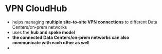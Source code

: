 
# VPN CloudHub

- helps managing **multiple site-to-site VPN connections** to different Data Centers/on-prem networks
- uses the **hub and spoke model**
- **the connected Data Centers/on-prem networks can also communicate with each other as well**
- 